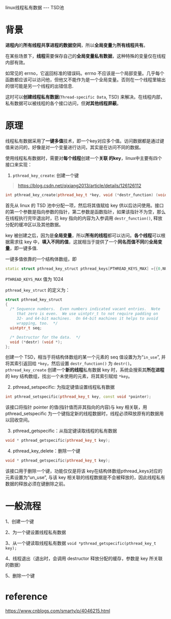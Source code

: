 
linux线程私有数据 --- TSD池

# 背景

**进程内**的**所有线程共享进程的数据空间**，所以**全局变量**为**所有线程共有**。

在某些场景下，**线程**需要保存自己的**全局变量私有数据**，这种特殊的变量仅在线程内部有效。

如常见的 errno，它返回标准的错误码。errno 不应该是一个局部变量。几乎每个函数都应该可以访问他，但他又不能作为是一个全局变量。否则在一个线程里输出的很可能是另一个线程的出错信息.

这时可以**创建线程私有数据**(`Thread-specific Data`, TSD) 来解决。在线程内部，私有数据可以被线程的各个接口访问，但**对其他线程屏蔽**。

# 原理

线程私有数据采用了**一键多值**技术，即一个key对应多个值。访问数据都是通过键值来访问的，好像是对一个变量进行访问，其实是在访问不同的数据。

使用线程私有数据时，需要对**每个线程**创建一个**关联 的key**，linux中主要有四个接口来实现：

1. `pthread_key_create`: 创建一个键

> https://blog.csdn.net/qixiang2013/article/details/126126112

```cpp
int pthread_key_create(pthread_key_t *key, void (*destr_function) (void*));
```

首先从 linux 的 TSD 池中分配一项，然后将其值赋给 key 供以后访问使用。接口的第一个参数是指向参数的指针，第二参数是函数指针，如果该指针不为空，那么在线程执行完毕退出时，已 key 指向的内容为入参调用 `destr_function()`, 释放分配的缓冲区以及其他数据。

key 被创建之后，因为是**全局变量**，所以**所有的线程**都可以访问。**各个线程**可以根据需求往 key 中，**填入不同的值**，这就相当于提供了一个**同名而值不同**的**全局变量**，即一键多值.

一键多值依靠的一个结构体数组，即

```cpp
static struct pthread_key_struct pthread_keys[PTHREAD_KEYS_MAX] ={{0,NULL}};
```

`PTHREAD_KEYS_MAX` 值为 1024

`pthread_key_struct` 的定义为：

```cpp
struct pthread_key_struct
{
  /* Sequence numbers.  Even numbers indicated vacant entries.  Note
     that zero is even.  We use uintptr_t to not require padding on
     32- and 64-bit machines.  On 64-bit machines it helps to avoid
     wrapping, too.  */
  uintptr_t seq;

  /* Destructor for the data.  */
  void (*destr) (void *);
};
```

创建一个 TSD，相当于将结构体数组的某一个元素的 seq 值设置为为“`in_use`”, 并将其索引返回给 `*key`，然后设置 `destr_function()` 为 `destr()`。`pthread_key_create` 创建一个**新的线程**私有数据 key 时，系统会搜索其**所在进程**的 key 结构数组，找出一个未使用的元素，将其索引赋给 `*key`。

2. pthread_setspecific: 为指定键值设置线程私有数据

```cpp
int pthread_setspecific(pthread_key_t key, const void *pointer);
```

该接口将指针 pointer 的值(指针值而非其指向的内容)与 key 相关联，用 pthread_setspecific 为一个键指定新的线程数据时，线程必须释放原有的数据用以回收空间。

3. pthread_getspecific：从指定键读取线程的私有数据

```cpp
void * pthread_getspecific(pthread_key_t key);
```

4. pthread_key_delete：删除一个键

```cpp
void * pthread_getspecific(pthread_key_t key);
```

该接口用于删除一个键，功能仅仅是将该 key在结构体数组pthread_keys对应的元素设置为“un_use”, 与该 key 相关联的线程数据是不会被释放的，因此线程私有数据的释放必须在键删除之前。

# 一般流程

1、创建一个键

2、为一个键设置线程私有数据

3、从一个键读取线程私有数据 `void *pthread_getspecific(pthread_key_t key);`

4、线程退出（退出时，会调用 destructor 释放分配的缓存，参数是 key 所关联的数据）

5、删除一个键




# reference

https://www.cnblogs.com/smarty/p/4046215.html
